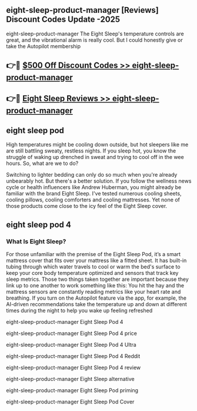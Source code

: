 ## eight-sleep-product-manager [Reviews​] Discount Codes Update -2025

eight-sleep-product-manager The Eight Sleep's temperature controls are great, and the vibrational alarm is really cool. But I could honestly give or take the Autopilot membership

## 👉🔴 [$500 Off Discount Codes >> eight-sleep-product-manager](http://download.freeplayer.one?title=eight-sleep-product-manager&ref=18-ES)

## 👉🔴 [Eight Sleep Reviews >> eight-sleep-product-manager](http://download.freeplayer.one?title=eight-sleep-product-manager&ref=18-ES)

## eight sleep pod

High temperatures might be cooling down outside, but hot sleepers like me are still battling sweaty, restless nights. If you sleep hot, you know the struggle of waking up drenched in sweat and trying to cool off in the wee hours. So, what are we to do?

Switching to lighter bedding can only do so much when you're already unbearably hot. But there's a better solution. If you follow the wellness news cycle or health influencers like Andrew Huberman, you might already be familiar with the brand Eight Sleep. I've tested numerous cooling sheets, cooling pillows, cooling comforters and cooling mattresses. Yet none of those products come close to the icy feel of the Eight Sleep cover.

## eight sleep pod 4

### What Is Eight Sleep?

For those unfamiliar with the premise of the Eight Sleep Pod, it’s a smart mattress cover that fits over your mattress like a fitted sheet. It has built-in tubing through which water travels to cool or warm the bed's surface to keep your core body temperature optimized and sensors that track key sleep metrics. Those two things taken together are important because they link up to one another to work something like this: You hit the hay and the mattress sensors are constantly reading metrics like your heart rate and breathing. If you turn on the Autopilot feature via the app, for example, the AI-driven recommendations take the temperature up and down at different times during the night to help you wake up feeling refreshed

eight-sleep-product-manager Eight Sleep Pod 4

eight-sleep-product-manager Eight Sleep Pod 4 price

eight-sleep-product-manager Eight Sleep Pod 4 Ultra

eight-sleep-product-manager Eight Sleep Pod 4 Reddit

eight-sleep-product-manager Eight Sleep Pod 4 review

eight-sleep-product-manager Eight Sleep alternative

eight-sleep-product-manager Eight Sleep Pod priming

eight-sleep-product-manager Eight Sleep Pod Cover